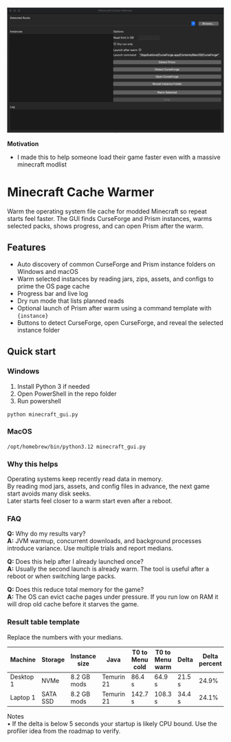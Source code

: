<p align="center">
  <img src="hero.png" alt="minecraft-cache-warmer" width="900">
</p>

**Motivation**
* I made this to help someone load their game faster even with a massive minecraft modlist

# Minecraft Cache Warmer

Warm the operating system file cache for modded Minecraft so repeat starts feel faster. The GUI finds CurseForge and Prism instances, warms selected packs, shows progress, and can open Prism after the warm.

## Features
* Auto discovery of common CurseForge and Prism instance folders on Windows and macOS  
* Warm selected instances by reading jars, zips, assets, and configs to prime the OS page cache  
* Progress bar and live log  
* Dry run mode that lists planned reads  
* Optional launch of Prism after warm using a command template with `{instance}`  
* Buttons to detect CurseForge, open CurseForge, and reveal the selected instance folder

## Quick start

### Windows
1. Install Python 3 if needed  
2. Open PowerShell in the repo folder  
3. Run
powershell
```
python minecraft_gui.py
```

### MacOS
```
/opt/homebrew/bin/python3.12 minecraft_gui.py
```

### Why this helps

Operating systems keep recently read data in memory.  
By reading mod jars, assets, and config files in advance, the next game start avoids many disk seeks.  
Later starts feel closer to a warm start even after a reboot.

### FAQ

**Q:** Why do my results vary?  
**A:** JVM warmup, concurrent downloads, and background processes introduce variance. Use multiple trials and report medians.

**Q:** Does this help after I already launched once?  
**A:** Usually the second launch is already warm. The tool is useful after a reboot or when switching large packs.

**Q:** Does this reduce total memory for the game?  
**A:** The OS can evict cache pages under pressure. If you run low on RAM it will drop old cache before it starves the game.


### Result table template

Replace the numbers with your medians.

<table>
  <thead>
    <tr>
      <th>Machine</th>
      <th>Storage</th>
      <th>Instance size</th>
      <th>Java</th>
      <th>T0 to Menu cold</th>
      <th>T0 to Menu warm</th>
      <th>Delta</th>
      <th>Delta percent</th>
    </tr>
  </thead>
  <tbody>
    <tr>
      <td>Desktop 1</td>
      <td>NVMe</td>
      <td>8.2 GB mods</td>
      <td>Temurin 21</td>
      <td>86.4 s</td>
      <td>64.9 s</td>
      <td>21.5 s</td>
      <td>24.9%</td>
    </tr>
    <tr>
      <td>Laptop 1</td>
      <td>SATA SSD</td>
      <td>8.2 GB mods</td>
      <td>Temurin 21</td>
      <td>142.7 s</td>
      <td>108.3 s</td>
      <td>34.4 s</td>
      <td>24.1%</td>
    </tr>
  </tbody>
</table>

Notes  
• If the delta is below 5 seconds your startup is likely CPU bound. Use the profiler idea from the roadmap to verify.


